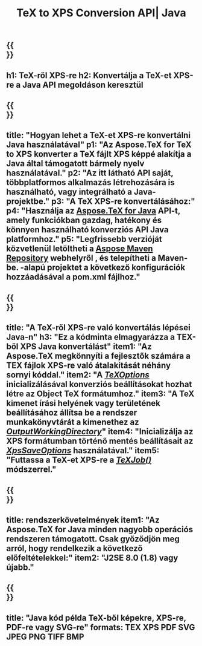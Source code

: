﻿---
translation: true
template: /_templates/_conversion-child-java.md
title: TeX to XPS Conversion API| Java
description: TeX-XPS konvertálási funkció. Integrálja ezt a helyszíni Java-könyvtárat a projektjébe, vagy használjon többplatformos alkalmazásokat a TeX XPS-re konvertálásához.
keywords: tex to xps api java, tex2xps integrál
url: /java/conversion/tex-to-xps/
family: tex
platformtag: java
feature: conversion
informat: TEX
outformat: XPS
otherformats: BMP PNG JPEG TIFF PDF SVG
---

{{<section banner>}}
---
h1: TeX-ről XPS-re
h2: Konvertálja a TeX-et XPS-re a Java API megoldáson keresztül
---

{{<section overview>}}
---
title: "Hogyan lehet a TeX-et XPS-re konvertálni Java használatával"
p1: "Az Aspose.TeX for TeX to XPS konverter a TeX fájlt XPS képpé alakítja a Java által támogatott bármely nyelv használatával."
p2: "Az itt látható API saját, többplatformos alkalmazás létrehozására is használható, vagy integrálható a Java-projektbe."
p3: "A TeX XPS-re konvertálásához:"
p4: "Használja az [Aspose.TeX for Java](https://products.aspose.com/tex/java) API-t, amely funkciókban gazdag, hatékony és könnyen használható konverziós API Java platformhoz."
p5: "Legfrissebb verzióját közvetlenül letöltheti a [Aspose Maven Repository](https://repository.aspose.com/tex/) webhelyről , és telepítheti a Maven-be. -alapú projektet a következő konfigurációk hozzáadásával a pom.xml fájlhoz."
---

{{<section feature1>}}
---
title: "A TeX-ről XPS-re való konvertálás lépései Java-n"
h3: "Ez a kódminta elmagyarázza a TEX-ből XPS Java konvertálást"
item1: "Az Aspose.TeX megkönnyíti a fejlesztők számára a TEX fájlok XPS-re való átalakítását néhány sornyi kóddal."
item2: "A [*TeXOptions*](https://reference.aspose.com/tex/java/com.aspose.tex/TeXOptions) inicializálásával konverziós beállításokat hozhat létre az Object TeX formátumhoz."
item3: "A TeX kimenet írási helyének vagy területének beállításához állítsa be a rendszer munkakönyvtárát a kimenethez az [*OutputWorkingDirectory*](https://reference.aspose.com/tex/java/com.aspose.tex/TeXOptions#setOutputWorkingDirectory-com.aspose.tex.IOutputWorkingDirectory-)"
item4: "Inicializálja az XPS formátumban történő mentés beállításait az [*XpsSaveOptions*](https://reference.aspose.com/tex/java/com.aspose.tex.rendering/XpsSaveOptions) használatával."
item5: "Futtassa a TeX-et XPS-re a [*TeXJob()*](https://reference.aspose.com/tex/java/com.aspose.tex/TeXJob) módszerrel."
---

{{<section feature2>}}
---
title: rendszerkövetelmények
item1: "Az Aspose.TeX for Java minden nagyobb operációs rendszeren támogatott. Csak győződjön meg arról, hogy rendelkezik a következő előfeltételekkel:"
item2: "J2SE 8.0 (1.8) vagy újabb."
---

{{<section widget>}}
---
title: "Java kód példa TeX-ből képekre, XPS-re, PDF-re vagy SVG-re"
formats: TEX XPS PDF SVG JPEG PNG TIFF BMP
---